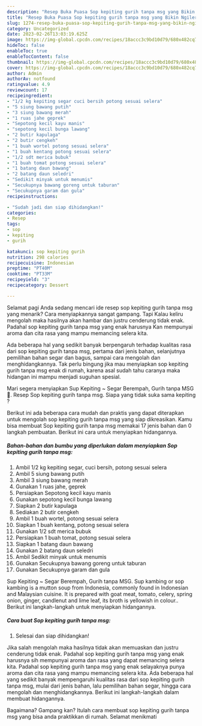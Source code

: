 ```yaml
---
description: "Resep Buka Puasa Sop kepiting gurih tanpa msg yang Bikin Ngiler"
title: "Resep Buka Puasa Sop kepiting gurih tanpa msg yang Bikin Ngiler"
slug: 1274-resep-buka-puasa-sop-kepiting-gurih-tanpa-msg-yang-bikin-ngiler
category: Uncategorized
date: 2023-02-26T13:03:19.625Z
image: https://img-global.cpcdn.com/recipes/18accc3c9bd10d79/680x482cq70/sop-kepiting-gurih-tanpa-msg-foto-resep-utama.jpg
hideToc: false
enableToc: true
enableTocContent: false
thumbnail: https://img-global.cpcdn.com/recipes/18accc3c9bd10d79/680x482cq70/sop-kepiting-gurih-tanpa-msg-foto-resep-utama.jpg
cover: https://img-global.cpcdn.com/recipes/18accc3c9bd10d79/680x482cq70/sop-kepiting-gurih-tanpa-msg-foto-resep-utama.jpg
author: Admin
authorAv: notfound
ratingvalue: 4.9
reviewcount: 17
recipeingredient:
- "1/2 kg kepiting segar cuci bersih potong sesuai selera"
- "5 siung bawang putih"
- "3 siung bawang merah"
- "1 ruas jahe geprek"
- "Sepotong kecil kayu manis"
- "sepotong kecil bunga lawang"
- "2 butir kapulaga"
- "2 butir cengkeh"
- "1 buah wortel potong sesuai selera"
- "1 buah kentang potong sesuai selera"
- "1/2 sdt merica bubuk"
- "1 buah tomat potong sesuai selera"
- "1 batang daun bawang"
- "2 batang daun seledri"
- "Sedikit minyak untuk menumis"
- "Secukupnya bawang goreng untuk taburan"
- "Secukupnya garam dan gula"
recipeinstructions:

- "Sudah jadi dan siap dihidangkan!"
categories:
- Resep
tags:
- sop
- kepiting
- gurih

katakunci: sop kepiting gurih 
nutrition: 298 calories
recipecuisine: Indonesian
preptime: "PT40M"
cooktime: "PT33M"
recipeyield: "3"
recipecategory: Dessert

---
```



Selamat pagi Anda sedang mencari ide resep sop kepiting gurih tanpa msg yang menarik? Cara menyiapkannya sangat gampang. Tapi Kalau keliru mengolah maka hasilnya akan hambar dan justru cenderung tidak enak. Padahal sop kepiting gurih tanpa msg yang enak harusnya Kan mempunyai aroma dan cita rasa yang mampu memancing selera kita.


Ada beberapa hal yang sedikit banyak berpengaruh terhadap kualitas rasa dari sop kepiting gurih tanpa msg, pertama dari jenis bahan, selanjutnya pemilihan bahan segar dan bagus, sampai cara mengolah dan menghidangkannya. Tak perlu bingung jika mau menyiapkan sop kepiting gurih tanpa msg enak di rumah, karena asal sudah tahu caranya maka hidangan ini mampu menjadi suguhan spesial.

Mari segera menyiapkan Sup Kepiting ~ Segar Berempah, Gurih tanpa MSG 🍜. Resep Sop kepiting gurih tanpa msg. Siapa yang tidak suka sama kepiting ?


Berikut ini ada beberapa cara mudah dan praktis yang dapat diterapkan untuk mengolah sop kepiting gurih tanpa msg yang siap dikreasikan. Kamu bisa membuat Sop kepiting gurih tanpa msg memakai 17 jenis bahan dan 0 langkah pembuatan. Berikut ini cara untuk menyiapkan hidangannya.

<!--inarticleads1-->

##### Bahan-bahan dan bumbu yang diperlukan dalam menyiapkan Sop kepiting gurih tanpa msg:

1. Ambil 1/2 kg kepiting segar, cuci bersih, potong sesuai selera
1. Ambil 5 siung bawang putih
1. Ambil 3 siung bawang merah
1. Gunakan 1 ruas jahe, geprek
1. Persiapkan Sepotong kecil kayu manis
1. Gunakan sepotong kecil bunga lawang
1. Siapkan 2 butir kapulaga
1. Sediakan 2 butir cengkeh
1. Ambil 1 buah wortel, potong sesuai selera
1. Siapkan 1 buah kentang, potong sesuai selera
1. Gunakan 1/2 sdt merica bubuk
1. Persiapkan 1 buah tomat, potong sesuai selera
1. Siapkan 1 batang daun bawang
1. Gunakan 2 batang daun seledri
1. Ambil Sedikit minyak untuk menumis
1. Gunakan Secukupnya bawang goreng untuk taburan
1. Gunakan Secukupnya garam dan gula


Sup Kepiting ~ Segar Berempah, Gurih tanpa MSG. Sup kambing or sop kambing is a mutton soup from Indonesia, commonly found in Indonesian and Malaysian cuisine. It is prepared with goat meat, tomato, celery, spring onion, ginger, candlenut and lime leaf, its broth is yellowish in colour.. Berikut ini langkah-langkah untuk menyiapkan hidangannya. 

<!--inarticleads2-->

##### Cara buat Sop kepiting gurih tanpa msg:


1. Selesai dan siap dihidangkan!

Jika salah mengolah maka hasilnya tidak akan memuaskan dan justru cenderung tidak enak. Padahal sop kepiting gurih tanpa msg yang enak harusnya sih mempunyai aroma dan rasa yang dapat memancing selera kita. Padahal sop kepiting gurih tanpa msg yang enak selayaknya punya aroma dan cita rasa yang mampu memancing selera kita. Ada beberapa hal yang sedikit banyak mempengaruhi kualitas rasa dari sop kepiting gurih tanpa msg, mulai dari jenis bahan, lalu pemilihan bahan segar, hingga cara mengolah dan menghidangkannya. Berikut ini langkah-langkah dalam membuat hidangannya. 

Bagaimana? Gampang kan? Itulah cara membuat sop kepiting gurih tanpa msg yang bisa anda praktikkan di rumah. Selamat menikmati
